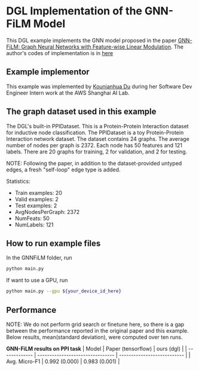 # DGL Implementation of the GNN-FiLM Model

This DGL example implements the GNN model proposed in the paper [GNN-FiLM: Graph Neural Networks with Feature-wise Linear Modulation](https://arxiv.org/pdf/1906.12192.pdf). 
The author's codes of implementation is in [here](https://github.com/Microsoft/tf-gnn-samples)


Example implementor
----------------------
This example was implemented by [Kounianhua Du](https://github.com/KounianhuaDu) during her Software Dev Engineer Intern work at the AWS Shanghai AI Lab.


The graph dataset used in this example 
---------------------------------------
The DGL's built-in PPIDataset. This is a Protein-Protein Interaction dataset for inductive node classification. The PPIDataset is a toy Protein-Protein Interaction network dataset. The dataset contains 24 graphs. The average number of nodes per graph is 2372. Each node has 50 features and 121 labels. There are 20 graphs for training, 2 for validation, and 2 for testing.

NOTE: Following the paper, in addition to the dataset-provided untyped edges, a fresh "self-loop" edge type is added.

Statistics:
- Train examples: 20
- Valid examples: 2
- Test examples: 2
- AvgNodesPerGraph: 2372
- NumFeats: 50
- NumLabels: 121


How to run example files
--------------------------------
In the GNNFiLM folder, run

```bash
python main.py 
```

If want to use a GPU, run

```bash
python main.py --gpu ${your_device_id_here}
```


Performance
-------------------------

NOTE: We do not perform grid search or finetune here, so there is a gap between the performance reported in the original paper and this example. Below results, mean(standard deviation), were computed over ten runs.

**GNN-FiLM results on PPI task**
| Model         | Paper (tensorflow)               | ours (dgl)                  |
| ------------- | -------------------------------- | --------------------------- |
| Avg. Micro-F1 | 0.992 (0.000)                    | 0.983 (0.001)               |
